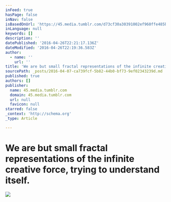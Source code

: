 ```yaml
---
inFeed: true
hasPage: false
inNav: false
isBasedOnUrl: 'https://45.media.tumblr.com/d73cf30a30391002ef960ffe485b5cc0/tumblr_o4d5t7791F1sypuuko1_540.gif'
inLanguage: null
keywords: []
description: ''
datePublished: '2016-04-26T22:21:17.136Z'
dateModified: '2016-04-26T22:19:36.583Z'
author:
  - name: ''
    url: ''
title: 'We are but small fractal representations of the infinite creative force, trying to understand itself.'
sourcePath: _posts/2016-04-07-ca739fcf-5b82-44b0-bf73-9ef02343239d.md
published: true
authors: []
publisher:
  name: 45.media.tumblr.com
  domain: 45.media.tumblr.com
  url: null
  favicon: null
starred: false
_context: 'http://schema.org'
_type: Article

---
```

# We are but small fractal representations of the infinite creative force, trying to understand itself.
![](https://45.media.tumblr.com/d73cf30a30391002ef960ffe485b5cc0/tumblr_o4d5t7791F1sypuuko1_540.gif)